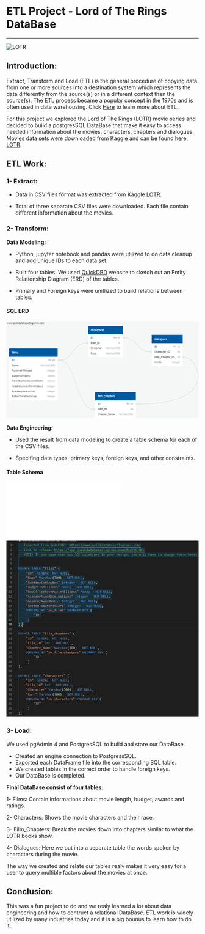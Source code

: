 # ETL Project - Lord of The Rings DataBase
--------------------------------

![LOTR](https://media.giphy.com/media/v1.Y2lkPTc5MGI3NjExMHczZTYxcHFlNnoyMnMyamViN20yazMwdmZhcTdtcjIxY29icmp0cCZlcD12MV9pbnRlcm5hbF9naWZfYnlfaWQmY3Q9Zw/J1YE1JI3wXeRvvjzSo/giphy.gif)


## Introduction:

Extract, Transform and Load (ETL) is the general procedure of copying data from one or more sources into a destination system which represents the data differently from the source(s) or in a different context than the source(s). The ETL process became a popular concept in the 1970s and is often used in data warehousing. Click [Here](https://en.wikipedia.org/wiki/Extract,_transform,_load) to learn more about ETL.

For this project we explored the Lord of The Rings (LOTR) movie series and decided to build a postgresSQL DataBase that make it easy to access needed information about the movies, characters, chapters and dialogues. Movies data sets were downloaded from Kaggle and can be found here: [LOTR](https://www.kaggle.com/mokosan/lord-of-the-rings-character-data).

## ETL Work:

### 1- Extract: 

* Data in CSV files format was extracted from Kaggle [LOTR](https://www.kaggle.com/mokosan/lord-of-the-rings-character-data).
 
* Total of three separate CSV files were downloaded. Each file contain different information about the movies. 

### 2- Transform:

**Data Modeling:**

* Python, jupyter notebook and pandas were utilized to do data cleanup and add unique IDs to each data set.

* Built four tables. We used [QuickDBD](http://www.quickdatabasediagrams.com) website to sketch out an Entity Relationship Diagram (ERD) of the tables.

* Primary and Foreign keys were unitlized to build relations between tables.

#### <a id="sql-erd"></a>SQL ERD
![sql erd](SQL_files/ERD.png)

**Data Engineering:**

* Used the result from data modeling to create a table schema for each of the CSV files. 

* Specifing data types, primary keys, foreign keys, and other constraints.

#### <a id="table-schema"></a>Table Schema
![table schema](SQL_files/schema.sql)
![schema](SQL_files/schem.png)   

### 3- Load:

We used pgAdmin 4 and PostgresSQL to build and store our DataBase.

  * Created an engine connection to PostgressSQL.
  * Exported each DataFrame file into the corresponding SQL table.
  * We created tables in the correct order to handle foreign keys.
  * Our DataBase is completed.

**Final DataBase consist of four tables:**

1- Films: Contain informations about movie length, budget, awards and ratings.

2- Characters: Shows the movie characters and their race.

3- Film_Chapters: Break the movies down into chapters similar to what the LOTR books show.

4- Dialogues: Here we put into a separate table the words spoken by characters during the movie.

The way we created and relate our tables realy makes it very easy for a user to query multible factors about the movies at once. 

## Conclusion:
This was a fun project to do and we realy learned a lot about data engineering and how to contruct a relational DataBase. ETL work is widely utilized by many industries today and it is a big bounus to learn how to do it..


